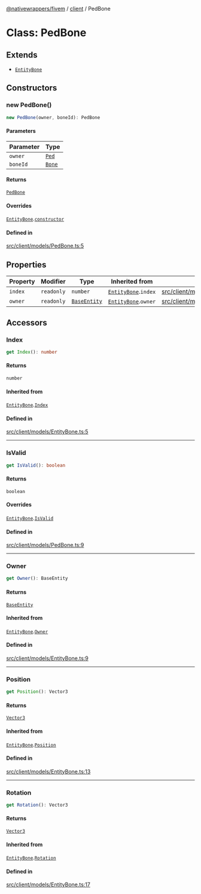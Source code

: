 [@nativewrappers/fivem](../../README.md) / [client](../README.md) / PedBone

# Class: PedBone

## Extends

- [`EntityBone`](EntityBone.md)

## Constructors

### new PedBone()

```ts
new PedBone(owner, boneId): PedBone
```

#### Parameters

| Parameter | Type |
| ------ | ------ |
| `owner` | [`Ped`](Ped.md) |
| `boneId` | [`Bone`](../enumerations/Bone.md) |

#### Returns

[`PedBone`](PedBone.md)

#### Overrides

[`EntityBone`](EntityBone.md).[`constructor`](EntityBone.md#constructors)

#### Defined in

[src/client/models/PedBone.ts:5](https://github.com/nativewrappers/fivem/blob/6b247f1270087bcd3ee455389e3e7f1c86c9b619/src/client/models/PedBone.ts#L5)

## Properties

| Property | Modifier | Type | Inherited from | Defined in |
| ------ | ------ | ------ | ------ | ------ |
| `index` | `readonly` | `number` | [`EntityBone`](EntityBone.md).`index` | [src/client/models/EntityBone.ts:26](https://github.com/nativewrappers/fivem/blob/6b247f1270087bcd3ee455389e3e7f1c86c9b619/src/client/models/EntityBone.ts#L26) |
| `owner` | `readonly` | [`BaseEntity`](BaseEntity.md) | [`EntityBone`](EntityBone.md).`owner` | [src/client/models/EntityBone.ts:25](https://github.com/nativewrappers/fivem/blob/6b247f1270087bcd3ee455389e3e7f1c86c9b619/src/client/models/EntityBone.ts#L25) |

## Accessors

### Index

```ts
get Index(): number
```

#### Returns

`number`

#### Inherited from

[`EntityBone`](EntityBone.md).[`Index`](EntityBone.md#index)

#### Defined in

[src/client/models/EntityBone.ts:5](https://github.com/nativewrappers/fivem/blob/6b247f1270087bcd3ee455389e3e7f1c86c9b619/src/client/models/EntityBone.ts#L5)

***

### IsValid

```ts
get IsValid(): boolean
```

#### Returns

`boolean`

#### Overrides

[`EntityBone`](EntityBone.md).[`IsValid`](EntityBone.md#isvalid)

#### Defined in

[src/client/models/PedBone.ts:9](https://github.com/nativewrappers/fivem/blob/6b247f1270087bcd3ee455389e3e7f1c86c9b619/src/client/models/PedBone.ts#L9)

***

### Owner

```ts
get Owner(): BaseEntity
```

#### Returns

[`BaseEntity`](BaseEntity.md)

#### Inherited from

[`EntityBone`](EntityBone.md).[`Owner`](EntityBone.md#owner)

#### Defined in

[src/client/models/EntityBone.ts:9](https://github.com/nativewrappers/fivem/blob/6b247f1270087bcd3ee455389e3e7f1c86c9b619/src/client/models/EntityBone.ts#L9)

***

### Position

```ts
get Position(): Vector3
```

#### Returns

[`Vector3`](Vector3.md)

#### Inherited from

[`EntityBone`](EntityBone.md).[`Position`](EntityBone.md#position)

#### Defined in

[src/client/models/EntityBone.ts:13](https://github.com/nativewrappers/fivem/blob/6b247f1270087bcd3ee455389e3e7f1c86c9b619/src/client/models/EntityBone.ts#L13)

***

### Rotation

```ts
get Rotation(): Vector3
```

#### Returns

[`Vector3`](Vector3.md)

#### Inherited from

[`EntityBone`](EntityBone.md).[`Rotation`](EntityBone.md#rotation)

#### Defined in

[src/client/models/EntityBone.ts:17](https://github.com/nativewrappers/fivem/blob/6b247f1270087bcd3ee455389e3e7f1c86c9b619/src/client/models/EntityBone.ts#L17)
